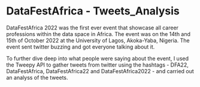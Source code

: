 # DataFestAfrica - Tweets_Analysis

DataFestAfrica 2022 was the first ever event that showcase all career professions within the data space in Africa. The event was on the 14th and 15th of October 2022 at the University of Lagos, Akoka-Yaba, Nigeria. The event sent twitter buzzing and got everyone talking about it.

To further dive deep into what people were saying about the event, I used the Tweepy API to gather tweets from twitter using the hashtags - DFA22, DataFestAfrica, DataFestAfrica22 and DataFestAfrica2022 - and carried out an analyss of the tweets.
